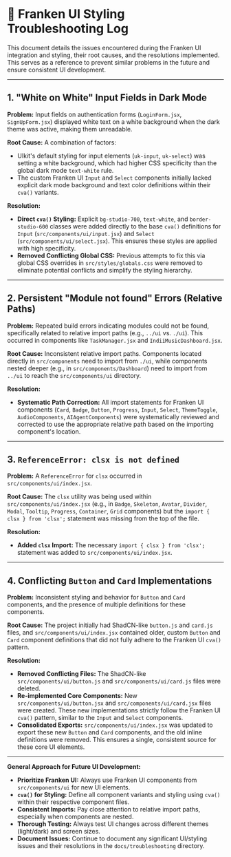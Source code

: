 # 🚨 Franken UI Styling Troubleshooting Log

This document details the issues encountered during the Franken UI integration and styling, their root causes, and the resolutions implemented. This serves as a reference to prevent similar problems in the future and ensure consistent UI development.

---

## 1. "White on White" Input Fields in Dark Mode

**Problem:** Input fields on authentication forms (`LoginForm.jsx`, `SignUpForm.jsx`) displayed white text on a white background when the dark theme was active, making them unreadable.

**Root Cause:** A combination of factors:
*   UIkit's default styling for input elements (`uk-input`, `uk-select`) was setting a white background, which had higher CSS specificity than the global dark mode `text-white` rule.
*   The custom Franken UI `Input` and `Select` components initially lacked explicit dark mode background and text color definitions within their `cva()` variants.

**Resolution:**
*   **Direct `cva()` Styling:** Explicit `bg-studio-700`, `text-white`, and `border-studio-600` classes were added directly to the base `cva()` definitions for `Input` (`src/components/ui/input.jsx`) and `Select` (`src/components/ui/select.jsx`). This ensures these styles are applied with high specificity.
*   **Removed Conflicting Global CSS:** Previous attempts to fix this via global CSS overrides in `src/styles/globals.css` were removed to eliminate potential conflicts and simplify the styling hierarchy.

---

## 2. Persistent "Module not found" Errors (Relative Paths)

**Problem:** Repeated build errors indicating modules could not be found, specifically related to relative import paths (e.g., `../ui` vs. `./ui`). This occurred in components like `TaskManager.jsx` and `IndiiMusicDashboard.jsx`.

**Root Cause:** Inconsistent relative import paths. Components located directly in `src/components` need to import from `./ui`, while components nested deeper (e.g., in `src/components/Dashboard`) need to import from `../ui` to reach the `src/components/ui` directory.

**Resolution:**
*   **Systematic Path Correction:** All import statements for Franken UI components (`Card`, `Badge`, `Button`, `Progress`, `Input`, `Select`, `ThemeToggle`, `AudioComponents`, `AIAgentComponents`) were systematically reviewed and corrected to use the appropriate relative path based on the importing component's location.

---

## 3. `ReferenceError: clsx is not defined`

**Problem:** A `ReferenceError` for `clsx` occurred in `src/components/ui/index.jsx`.

**Root Cause:** The `clsx` utility was being used within `src/components/ui/index.jsx` (e.g., in `Badge`, `Skeleton`, `Avatar`, `Divider`, `Modal`, `Tooltip`, `Progress`, `Container`, `Grid` components) but the `import { clsx } from 'clsx';` statement was missing from the top of the file.

**Resolution:**
*   **Added `clsx` Import:** The necessary `import { clsx } from 'clsx';` statement was added to `src/components/ui/index.jsx`.

---

## 4. Conflicting `Button` and `Card` Implementations

**Problem:** Inconsistent styling and behavior for `Button` and `Card` components, and the presence of multiple definitions for these components.

**Root Cause:** The project initially had ShadCN-like `button.js` and `card.js` files, and `src/components/ui/index.jsx` contained older, custom `Button` and `Card` component definitions that did not fully adhere to the Franken UI `cva()` pattern.

**Resolution:**
*   **Removed Conflicting Files:** The ShadCN-like `src/components/ui/button.js` and `src/components/ui/card.js` files were deleted.
*   **Re-implemented Core Components:** New `src/components/ui/button.jsx` and `src/components/ui/card.jsx` files were created. These new implementations strictly follow the Franken UI `cva()` pattern, similar to the `Input` and `Select` components.
*   **Consolidated Exports:** `src/components/ui/index.jsx` was updated to export these new `Button` and `Card` components, and the old inline definitions were removed. This ensures a single, consistent source for these core UI elements.

---

**General Approach for Future UI Development:**

*   **Prioritize Franken UI:** Always use Franken UI components from `src/components/ui` for new UI elements.
*   **`cva()` for Styling:** Define all component variants and styling using `cva()` within their respective component files.
*   **Consistent Imports:** Pay close attention to relative import paths, especially when components are nested.
*   **Thorough Testing:** Always test UI changes across different themes (light/dark) and screen sizes.
*   **Document Issues:** Continue to document any significant UI/styling issues and their resolutions in the `docs/troubleshooting` directory.
